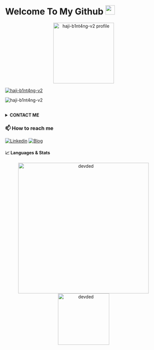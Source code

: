 # Welcome To My Github <img src="https://raw.githubusercontent.com/iampavangandhi/iampavangandhi/master/gifs/Hi.gif" width="30px">
<p align="center"><a href="https://github.com/haji-b1nt4ng-v2"><img src="https://avatars.githubusercontent.com/u/62897038?v=4" height='195' alt="haji-b1nt4ng-v2 profile">
<p href="https://github.com/haji-b1nt4ng-v2"><img title="haji-b1nt4ng-v2" src="https://komarev.com/ghpvc/?username=haji-b1nt4ng-v2 &label=Views&color=blue&style=plastic"></a>
<p href="https://github.com/haji-b1nt4ng-v2"><img title="haji-b1nt4ng-v2" src="https://img.shields.io/github/followers/haji-b1nt4ng-v2?label=follow&style=social"></a>
</p><br>

<details>
  <summary><b>CONTACT ME</b></summary><br>

  - <a href="https://www.facebook.com/R0S3NB3RG.90s"/><img alt="Bintang Facebook" align="left" width="22px" src="https://cdn.jsdelivr.net/npm/simple-icons@v3/icons/facebook.svg" /><b>Add</b></a><br>
  - <a href="https://t.me/bgHAJImE"/><img alt="Bintang Telegram" align="left" width="22px" src="https://cdn.jsdelivr.net/npm/simple-icons@v3/icons/telegram.svg" /><b>Chat</b></a><br>
  - <a href="https://instagram.com/bntg_fbrynsh"/><img alt="Bintang Instagram" align="left" width="22px" src="https://cdn.jsdelivr.net/npm/simple-icons@v3/icons/instagram.svg" /><b> Follow</b></a>
  </p>
</details>

### 📫 How to reach me
[![Linkedin](https://img.shields.io/badge/linkedin-%230077B5.svg?&style=for-the-badge&logo=linkedin&logoColor=white)][linkedin]
[![Blog](https://img.shields.io/website?label=haji-b1nt4ng.github.io&style=for-the-badge&url=https%3A%2F%2Fserlysetyani.github.io)](https://haji-b1nt4ng.github.io)

#### 📈 Languages & Stats
<p align="center">
  <img src="https://github-readme-stats.vercel.app/api?username=serlysetyani&count_private=true&show_icons=true&bg_color=ffffff" alt="devded" width="420"/> 
  <img src="https://github-readme-stats.vercel.app/api/top-langs/?username=serlysetyani&hide=&langs_count=8&layout=compact&bg_color=ffffff" alt="devded" height="165" />
</p>


[linkedin]: https://www.linkedin.com/mwlite/in/bintang-r-6b8077234
[blog]: https://serlysetyani.github.io
